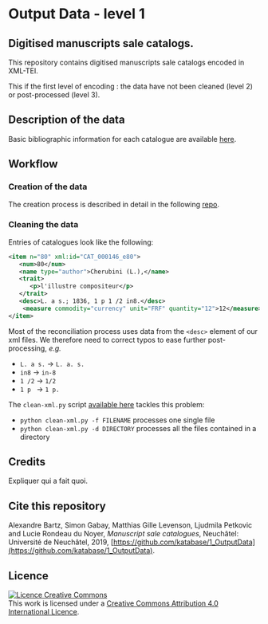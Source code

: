 # Output Data - level 1

Digitised manuscripts sale catalogs.
---

This repository contains digitised manuscripts sale catalogs encoded in XML-TEI.

This if the first level of encoding : the data have not been cleaned (level 2) or post-processed (level 3).


## Description of the data

Basic bibliographic information for each catalogue are available [here](https://github.com/katabase/1_OutputData/blob/master/_listDATA.csv).

## Workflow

### Creation of the data

The creation process is described in detail in the following [repo](https://github.com/katabase/GROBID_Dictionaries/blob/master/DOCUMENTATION.md).

### Cleaning the data

Entries of catalogues look like the following:

```xml
<item n="80" xml:id="CAT_000146_e80">
   <num>80</num>
   <name type="author">Cherubini (L.),</name>
   <trait>
      <p>l'illustre compositeur</p>
   </trait>
   <desc>L. a s.; 1836, 1 p 1 /2 in8.</desc>
    <measure commodity="currency" unit="FRF" quantity="12">12</measure>
</item>
```

Most of the reconciliation process uses data from the `<desc>` element of our xml files. We therefore need to correct typos to ease further post-processing, _e.g._
  * `L. a s.` -> `L. a. s.`
  * `in8` -> `in-8`
  * `1 /2` -> `1/2`
  * `1 p ` -> `1 p. `

The `clean-xml.py` script [available here](https://github.com/katabase/1_OutputData/tree/master/script/clean-xml.py) tackles this problem:

  * `python clean-xml.py -f FILENAME` processes one single file
  * `python clean-xml.py -d DIRECTORY` processes all the files contained in a directory


## Credits

Expliquer qui a fait quoi.

## Cite this repository
Alexandre Bartz, Simon Gabay, Matthias Gille Levenson, Ljudmila Petkovic and Lucie Rondeau du Noyer, _Manuscript sale catalogues_, Neuchâtel: Université de Neuchâtel, 2019, [https://github.com/katabase/1_OutputData](https://github.com/katabase/1_OutputData).

## Licence
<a rel="license" href="http://creativecommons.org/licenses/by/4.0/"><img alt="Licence Creative Commons" style="border-width:0" src="https://i.creativecommons.org/l/by/4.0/88x31.png" /></a><br />This work is licensed under a <a rel="license" href="http://creativecommons.org/licenses/by/4.0/">Creative Commons Attribution 4.0 International Licence</a>.
